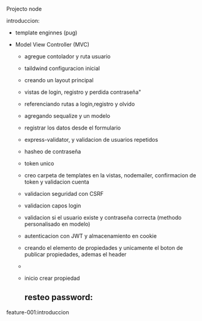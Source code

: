 Projecto node

introduccion:

- template enginnes (pug)
- Model View Controller (MVC)

  - agregue contolador y ruta usuario
  - taildwind configuracion inicial
  - creando un layout principal
  - vistas de login, registro y perdida contraseña"
  - referenciando rutas a login,registro y olvido
  - agregando sequalize y un modelo
  - registrar los datos desde el formulario
  - express-validator, y validacion de usuarios repetidos
  - hasheo de contraseña
  - token unico
  - creo carpeta de templates en la vistas, nodemailer, confirmacion de token y validacion cuenta
  - validacion seguridad con CSRF
  - validacion capos login
  - validacion si el usuario existe y contraseña correcta (methodo personalisado en modelo)
  - autenticacion con JWT y almacenamiento en cookie
  - creando el elemento de propiedades y unicamente el boton de publicar propiedades, ademas el header
  - 
  - inicio crear propiedad

    ## resteo password:

feature-001:introduccion
